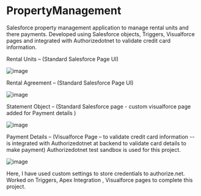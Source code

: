 # PropertyManagement
Salesforce property management application to manage rental units and there payments. Developed using Salesforce objects, Triggers, Visualforce pages and integrated with Authorizedotnet to validate credit card information.

Rental Units – (Standard Salesforce Page UI)

![image](https://user-images.githubusercontent.com/15194083/91686808-e98c1d00-eb7b-11ea-829d-0d834b9619a7.png)


Rental Agreement – (Standard Salesforce Page UI)

![image](https://user-images.githubusercontent.com/15194083/91686862-04f72800-eb7c-11ea-9d68-e1bcdf23ccfa.png)

Statement Object – (Standard Salesforce page - custom visualforce page added for Payment details )

![image](https://user-images.githubusercontent.com/15194083/91686915-20fac980-eb7c-11ea-8828-26663df26564.png)
 
Payment Details –  (Visualforce Page – to validate credit card information -- is integrated with Authorizedotnet at backend to validate card details to make payment)
Authorizedotnet test sandbox is used for this project.	
 
![image](https://user-images.githubusercontent.com/15194083/91686962-44257900-eb7c-11ea-8f2b-76f3e937a75a.png)

Here, I have used custom settings to store credentials to authorize.net. 
Worked on Triggers, Apex Integration , Visualforce pages to complete this project.


